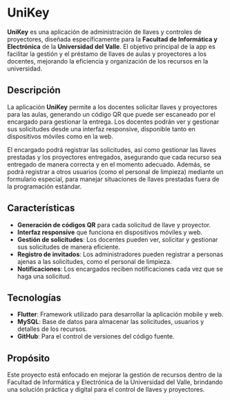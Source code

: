 # UniKey

**UniKey** es una aplicación de administración de llaves y controles de proyectores, diseñada específicamente para la **Facultad de Informática y Electrónica** de la **Universidad del Valle**. El objetivo principal de la app es facilitar la gestión y el préstamo de llaves de aulas y proyectores a los docentes, mejorando la eficiencia y organización de los recursos en la universidad.

## Descripción

La aplicación **UniKey** permite a los docentes solicitar llaves y proyectores para las aulas, generando un código QR que puede ser escaneado por el encargado para gestionar la entrega. Los docentes podrán ver y gestionar sus solicitudes desde una interfaz responsive, disponible tanto en dispositivos móviles como en la web.

El encargado podrá registrar las solicitudes, así como gestionar las llaves prestadas y los proyectores entregados, asegurando que cada recurso sea entregado de manera correcta y en el momento adecuado. Además, se podrá registrar a otros usuarios (como el personal de limpieza) mediante un formulario especial, para manejar situaciones de llaves prestadas fuera de la programación estándar.

## Características

- **Generación de códigos QR** para cada solicitud de llave y proyector.
- **Interfaz responsive** que funciona en dispositivos móviles y web.
- **Gestión de solicitudes**: Los docentes pueden ver, solicitar y gestionar sus solicitudes de manera eficiente.
- **Registro de invitados**: Los administradores pueden registrar a personas ajenas a las solicitudes, como el personal de limpieza.
- **Notificaciones**: Los encargados reciben notificaciones cada vez que se haga una solicitud.

## Tecnologías

- **Flutter**: Framework utilizado para desarrollar la aplicación mobile y web.
- **MySQL**: Base de datos para almacenar las solicitudes, usuarios y detalles de los recursos.
- **GitHub**: Para el control de versiones del código fuente.

## Propósito

Este proyecto está enfocado en mejorar la gestión de recursos dentro de la Facultad de Informática y Electrónica de la Universidad del Valle, brindando una solución práctica y digital para el control de llaves y proyectores.

